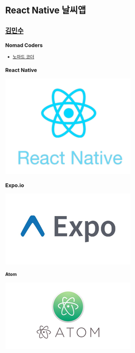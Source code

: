 React Native 날씨앱
===================
[김민수](https://github.com/alstn2468)
-------------------------------------

### Nomad Coders
- [노마드 코더](https://academy.nomadcoders.co/)


### React Native
<img src="images/react_native.png" width="400" height="auto">


### Expo.io
<img src="images/expo.jpg" width="400" height="auto">


#### Atom
<img src="images/Atom.png" width="400" height="auto">
